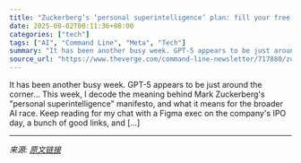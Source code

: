 ```yaml
---
title: "Zuckerberg’s ‘personal superintelligence’ plan: fill your free time with more AI"
date: 2025-08-02T00:11:36+08:00
categories: ["tech"]
tags: ["AI", "Command Line", "Meta", "Tech"]
summary: "It has been another busy week. GPT-5 appears to be just around the corner… This week, I decode the meaning behind Mark Zuckerberg's \"personal superintelligence\" manifesto, and what it means for the br"
source_url: "https://www.theverge.com/command-line-newsletter/717880/zuckerbergs-personal-superintelligence-plan-ai-chatgpt-race"
---
```


It has been another busy week. GPT-5 appears to be just around the corner… This week, I decode the meaning behind Mark Zuckerberg's "personal superintelligence" manifesto, and what it means for the broader AI race. Keep reading for my chat with a Figma exec on the company's IPO day, a bunch of good links, and [&#8230;]

---

*来源: [原文链接](https://www.theverge.com/command-line-newsletter/717880/zuckerbergs-personal-superintelligence-plan-ai-chatgpt-race)*
